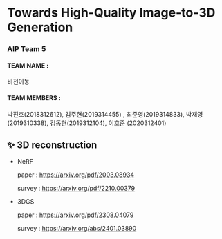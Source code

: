 # Towards High-Quality Image-to-3D Generation

### AIP Team 5

#### TEAM NAME : 
비전이동
#### TEAM MEMBERS : 
박진호(2018312612), 김주현(2019314455) , 최준영(2019314833), 박재영(2019310338), 김동현(2019312104), 이호준
(2020312401)

## ✨ 3D reconstruction

- NeRF

  paper : https://arxiv.org/pdf/2003.08934
  
  survey : https://arxiv.org/pdf/2210.00379

- 3DGS

  paper : https://arxiv.org/pdf/2308.04079

  survey : https://arxiv.org/abs/2401.03890

  
